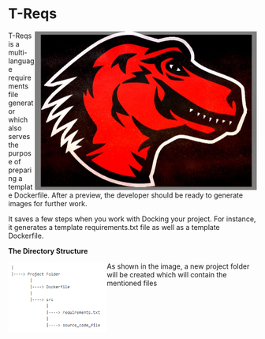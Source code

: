 # T-Reqs

<p><img src="images/treqsimg.jpg" width="450" align="right">T-Reqs is a multi-language requirements file generator which also serves the purpose of preparing a template Dockerfile.  After a preview, the developer should be ready to generate images for further work.</p>
          

<p>It saves a few steps when you work with Docking your project. For instance, it generates a template requirements.txt file as well as a template Dockerfile. </p>


<p><b> The Directory Structure </b></p>

<p><img src="images/dirstructimg.PNG" width="200" align="left"> As shown in the image, a new project folder will be created which will contain the mentioned files </p> 



          
         


